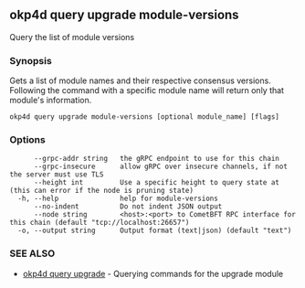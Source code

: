 ## okp4d query upgrade module-versions

Query the list of module versions

### Synopsis

Gets a list of module names and their respective consensus versions. Following the command with a specific module name will return only that module's information.

```
okp4d query upgrade module-versions [optional module_name] [flags]
```

### Options

```
      --grpc-addr string   the gRPC endpoint to use for this chain
      --grpc-insecure      allow gRPC over insecure channels, if not the server must use TLS
      --height int         Use a specific height to query state at (this can error if the node is pruning state)
  -h, --help               help for module-versions
      --no-indent          Do not indent JSON output
      --node string        <host>:<port> to CometBFT RPC interface for this chain (default "tcp://localhost:26657")
  -o, --output string      Output format (text|json) (default "text")
```

### SEE ALSO

* [okp4d query upgrade](okp4d_query_upgrade.md)	 - Querying commands for the upgrade module
